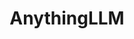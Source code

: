 ---
draft: false
title: AnythingLLM
content:
  id: anythingllm
  name: AnythingLLM
  logo: /images/applications/others/anythingllm/logo.png
  website: https://useanything.com/
  iframe_website: /website/applications/others/anythingllm
  dashboardImage: /images/applications/others/anythingllm/screenshot-1.png
  short_description: The all-in-one Desktop & Docker AI application with full RAG and AI Agent capabilities. Chat with your docs, use AI Agents, hyper-configurable.
  description: "The all-in-one AI app you were looking for: Chat with your docs, use AI Agents, hyper-configurable, multi-user.  It is a full-stack application that enables you to turn any document, resource, or piece of content into a context that any LLM can use as a reference during chatting. This application allows you to pick and choose which LLM or Vector Database you want to use as well as supporting multi-user management and permissions."
  features:
    - title: Supports custom models
      description: "We don't lock you into a single LLM provider. Use enterprise models like GPT-4, a custom model, or an open-source model like Llama, Mistral, and more."
    - title: More than PDFs
      description: PDFs, word documents, and so much more make up your business - now you can use them all.
    - title: Full Customization
      description: With appearance customization and a full developer API, the sky is the limit.
    - title: Workspace Chat Logs
      description: AnythingLLM allows you to export your chat logs in the correct format to build a fine-tuned model of GPT-3.5 and other available models on OpenAI.
  screenshots:
    - /images/applications/others/anythingllm/screenshot-1.png
    - /images/applications/others/anythingllm/screenshot-2.png
---
